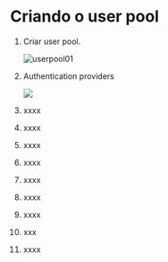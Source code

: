 # Criando o user pool





1. Criar user pool.

   ![userpool01](images\userpool01.png)

   

2. Authentication providers

   ![](images\userpool02.png)

3. xxxx

4. xxxx

5. xxxx

6. xxxx

7. xxxx

8. xxxx

9. xxxx

10. xxx

11. xxxx












